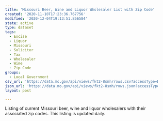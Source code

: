 ```yaml
---
title: 'Missouri Beer, Wine and Liquor Wholesaler List with Zip Code'
created: '2020-11-10T17:23:36.767756'
modified: '2020-12-04T19:13:51.856584'
state: active
type: dataset
tags:
  - Excise
  - Liquor
  - Missouri
  - Solicitor
  - Tax
  - Wholesaler
  - Wine
  - Zip Code
groups:
  - Local Government
csv_url: 'https://data.mo.gov/api/views/fkt2-8smh/rows.csv?accessType=DOWNLOAD'
json_url: 'https://data.mo.gov/api/views/fkt2-8smh/rows.json?accessType=DOWNLOAD'
layout: post

---
```

Listing of current Missouri beer, wine and liquor wholesalers with their associated zip codes.  This listing is updated daily.
